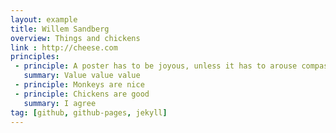 ```yaml
---
layout: example
title: Willem Sandberg
overview: Things and chickens
link : http://cheese.com
principles:
 - principle: A poster has to be joyous, unless it has to arouse compassion.
   summary: Value value value
 - principle: Monkeys are nice
 - principle: Chickens are good
   summary: I agree
tag: [github, github-pages, jekyll]
---
```



<!-- comic:

    rows:
        - row:
          panels:
              - panel:
                s-colsize: 6
                l-colsize: 4
                m-colsize: 4
                image: "01"
                title: Title of image
                alt: Eyes in a dark space look left
              - panel: -->
